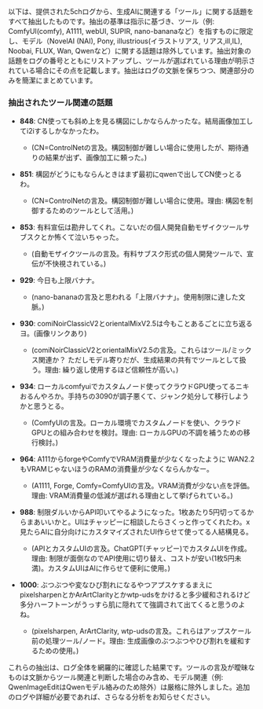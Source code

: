 以下は、提供された5chログから、生成AIに関連する「ツール」に関する話題をすべて抽出したものです。抽出の基準は指示に基づき、ツール（例: ComfyUI(comfy), A1111, webUI, SUPIR, nano-bananaなど）を指すものに限定し、モデル（NovelAI (NAI), Pony, illustrious(イラストリアス, リアス,ill,IL), Noobai, FLUX, Wan, Qwenなど）に関する話題は除外しています。抽出対象の話題をログの番号とともにリストアップし、ツールが選ばれている理由が明示されている場合にその点を記載します。抽出はログの文脈を保ちつつ、関連部分のみを簡潔にまとめています。

### 抽出されたツール関連の話題
- **848**: CN使っても斜め上を見る構図にしかならんかったな。結局画像加工してi2iするしかなかったわ。
  - (CN=ControlNetの言及。構図制御が難しい場合に使用したが、期待通りの結果が出ず、画像加工に頼った。)

- **851**: 構図がどうにもならんときはまず最初にqwenで出してCN使っとるわ。
  - (CN=ControlNetの言及。構図制御が難しい場合に使用。理由: 構図を制御するためのツールとして活用。)

- **853**: 有料宣伝は勘弁してくれ。こないだの個人開発自動モザイクツールサブスクとか怖くて泣いちゃった。
  - (自動モザイクツールの言及。有料サブスク形式の個人開発ツールで、宣伝が不快視されている。)

- **929**: 今日も上限バナナ。
  - (nano-bananaの言及と思われる「上限バナナ」。使用制限に達した文脈。)

- **930**: comiNoirClassicV2とorientalMixV2.5は今もことあるごとに立ち返るヨ。(画像リンクあり)
  - (comiNoirClassicV2とorientalMixV2.5の言及。これらはツール/ミックス関連か？ ただしモデル寄りだが、生成結果の共有でツールとして扱う。理由: 繰り返し使用するほど信頼性が高い。)

- **934**: ローカルcomfyuiでカスタムノード使ってクラウドGPU使ってるニキおるんやろか。手持ちの3090が調子悪くて、ジャンク処分して移行しようかと思うとる。
  - (ComfyUIの言及。ローカル環境でカスタムノードを使い、クラウドGPUとの組み合わせを検討。理由: ローカルGPUの不調を補うための移行検討。)

- **964**: A111からforgeやComfyでVRAM消費量が少なくなったように WAN2.2もVRAMじゃないほうのRAMの消費量が少なくならんかなー。
  - (A1111, Forge, Comfy=ComfyUIの言及。VRAM消費が少ない点を評価。理由: VRAM消費量の低減が選ばれる理由として挙げられている。)

- **988**: 制限ダルいからAPI叩いてやるようになった。1枚あたり5円切ってるからまあいいかと。UIはチャッピーに相談したらさくっと作ってくれたわ。x見たらAIに自分向けにカスタマイズされたUI作らせて使ってる人結構見る。
  - (APIとカスタムUIの言及。ChatGPT(チャッピー)でカスタムUIを作成。理由: 制限が面倒なのでAPI使用に切り替え、コストが安い(1枚5円未満)。カスタムUIはAIに作らせて便利に使用。)

- **1000**: ぶつぶつや変なひび割れになるやつアプスケするまえに pixelsharpenとかArArtClarityとかwtp-udsをかけると多少緩和されるけど 多分ハーフトーンがうっすら肌に隠れてて強調されて出てくると思うのよね。
  - (pixelsharpen, ArArtClarity, wtp-udsの言及。これらはアップスケール前の処理ツール/ノード。理由: 生成画像のぶつぶつやひび割れを緩和するための使用。) 

これらの抽出は、ログ全体を網羅的に確認した結果です。ツールの言及が曖昧なものは文脈からツール関連と判断した場合のみ含め、モデル関連（例: QwenImageEditはQwenモデル絡みのため除外）は厳格に除外しました。追加のログや詳細が必要であれば、さらなる分析をお知らせください。